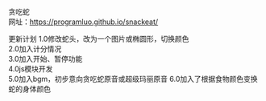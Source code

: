 贪吃蛇  
网址：https://programluo.github.io/snackeat/  

更新计划
1.0修改蛇头，改为一个图片或椭圆形，切换颜色  
2.0加入计分情况  
3.0加入开始、暂停功能  
4.0js模块开发  
5.0加入bgm，初步意向贪吃蛇原音或超级玛丽原音
6.0加入了根据食物颜色变换蛇的身体颜色
